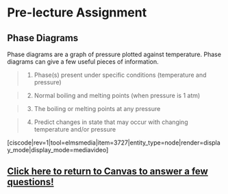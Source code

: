 
<div style="float:right;margin:auto"><ebook-button title="Phase Diagrams" link="https://genchem.science.psu.edu/13-4-phase-diagrams"></ebook-button></div>

# Pre-lecture Assignment

## Phase Diagrams


Phase diagrams are a graph of pressure plotted against temperature. Phase diagrams can give a few useful pieces of information.

> 1) Phase(s) present under specific conditions (temperature and pressure)

> 2) Normal boiling and melting points (when pressure is 1 atm)

> 3) The boiling or melting points at any pressure

> 4) Predict changes in state that may occur with changing temperature and/or pressure

[ciscode|rev=1|tool=elmsmedia|item=3727|entity_type=node|render=display_mode|display_mode=mediavideo]


## [Click here to return to Canvas to answer a few questions!](https://psu.instructure.com/courses/1881362/quizzes/3332282)



